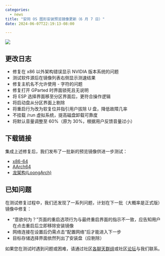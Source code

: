 ```yaml
---
categories:
  - news
title: "安同 OS 图形安装预览镜像更新（6 月 7 日）"
date: 2024-06-07T22:19:13-08:00

---
```


![](/assets/news/2024-06-04-aoscos-livekit-pre.jpg)

## 更改日志

- 修复在 x86 以外架构错误显示 NVIDIA 版本系统的问题
- 测试软件源后在镜像列表右侧显示测速结果
- 修复主机名不允许使用 - 字符的问题
- 修复打开 GParted 时界面锁死且无说明
- 将 ESP 选择界面移至分区界面后，更符合操作逻辑
- 将启动盘从分区界面上剔除
- 将重启行为改为软复位并指引用户拔除 U 盘，降低故障几率
- 不挂载 /run 虚拟系统，提高磁盘卸载可靠度
- 将默认音量调整至 60%（原为 30%，根据用户反馈音量过小）

## 下载链接

集成上述修复后，我们发布了一批新的预览镜像供进一步测试：

- [x86-64 ](https://releases.aosc.io/os-amd64/livekit/preview/aosc-os_livekit_20240607_amd64.iso "x86-64 ")
- [AArch64 ](https://releases.aosc.io/os-arm64/livekit/preview/aosc-os_livekit_20240607_arm64.iso "AArch64 ")
- [龙架构(LoongArch) ](https://releases.aosc.io/os-loongarch64/livekit/preview/aosc-os_livekit_20240607_loongarch64.iso "龙架构(LoongArch) ") 

## 已知问题

在测试修复过程中，我们还发现了一系列问题，计划在下一批（大概率是正式版）镜像中修复：

- “意欲何为？”页面的重启选项行为与最终重启界面的指示不一致，应告知用户在点击重启后立即移除安装镜像
- 网络连接在设置后仍需点击“配置网络”后才能进入下一步
- 目标存储选择界面依然列出了安装盘（应剔除）

如果您在测试时遇到问题或困难，请通过社区[各聊天群组](https://aosc.io/zh-cn/contact/ "各聊天群组")或社区[论坛](https://bbs.aosc.io/ "论坛")与我们联系。
